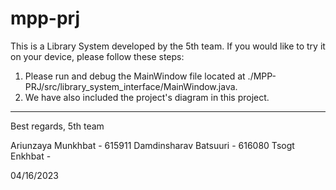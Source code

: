# mpp-prj

This is a Library System developed by the 5th team. If you would like to try it on your device, please follow these steps:

1. Please run and debug the MainWindow file located at ./MPP-PRJ/src/library_system_interface/MainWindow.java.
2. We have also included the project's diagram in this project.
------------------------------------------------------------

Best regards,
5th team

Ariunzaya Munkhbat - 615911
Damdinsharav Batsuuri - 616080
Tsogt Enkhbat - 

04/16/2023
